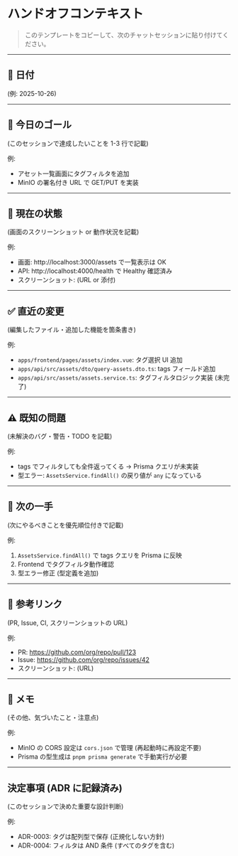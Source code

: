 # ハンドオフコンテキスト

> このテンプレートをコピーして、次のチャットセッションに貼り付けてください。

---

## 📅 日付

(例: 2025-10-26)

---

## 🎯 今日のゴール

(このセッションで達成したいことを 1-3 行で記載)

例:
- アセット一覧画面にタグフィルタを追加
- MinIO の署名付き URL で GET/PUT を実装

---

## 📸 現在の状態

(画面のスクリーンショット or 動作状況を記載)

例:
- 画面: http://localhost:3000/assets で一覧表示は OK
- API: http://localhost:4000/health で Healthy 確認済み
- スクリーンショット: (URL or 添付)

---

## ✅ 直近の変更

(編集したファイル・追加した機能を箇条書き)

例:
- `apps/frontend/pages/assets/index.vue`: タグ選択 UI 追加
- `apps/api/src/assets/dto/query-assets.dto.ts`: tags フィールド追加
- `apps/api/src/assets/assets.service.ts`: タグフィルタロジック実装 (未完了)

---

## ⚠️ 既知の問題

(未解決のバグ・警告・TODO を記載)

例:
- tags でフィルタしても全件返ってくる → Prisma クエリが未実装
- 型エラー: `AssetsService.findAll()` の戻り値が `any` になっている

---

## 🚀 次の一手

(次にやるべきことを優先順位付きで記載)

例:
1. `AssetsService.findAll()` で tags クエリを Prisma に反映
2. Frontend でタグフィルタ動作確認
3. 型エラー修正 (型定義を追加)

---

## 🔗 参考リンク

(PR, Issue, CI, スクリーンショットの URL)

例:
- PR: https://github.com/org/repo/pull/123
- Issue: https://github.com/org/repo/issues/42
- スクリーンショット: (URL)

---

## 📝 メモ

(その他、気づいたこと・注意点)

例:
- MinIO の CORS 設定は `cors.json` で管理 (再起動時に再設定不要)
- Prisma の型生成は `pnpm prisma generate` で手動実行が必要

---

## 決定事項 (ADR に記録済み)

(このセッションで決めた重要な設計判断)

例:
- ADR-0003: タグは配列型で保存 (正規化しない方針)
- ADR-0004: フィルタは AND 条件 (すべてのタグを含む)
